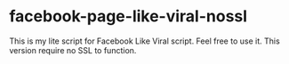 facebook-page-like-viral-nossl
==============================

This is my lite script for Facebook Like Viral script. Feel free to use it. This version require no SSL to function.